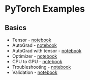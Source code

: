 # PyTorch Examples 

## Basics
- Tensor - <a href="https://github.com/sakibreza/My-PyTorch-Playground/blob/master/Tensors_1.ipynb">notebook</a>
- AutoGrad - <a href="https://github.com/sakibreza/My-PyTorch-Playground/blob/master/Autograd.ipynb">notebook</a>
- AutoGrad with tensor - <a href="https://github.com/sakibreza/My-PyTorch-Playground/blob/master/Autograd_with_tensors.ipynb">notebook</a>
- Optimizer - <a href="https://github.com/sakibreza/My-PyTorch-Playground/blob/master/Using_Optimizers.ipynb">notebook</a>
- CPU to GPU - <a href="https://github.com/sakibreza/My-PyTorch-Playground/blob/master/CPU_to_GPU.ipynb">notebook</a>
- Troubleshooting - <a href="https://github.com/sakibreza/My-PyTorch-Playground/blob/master/Troubleshooting.ipynb">notebook</a>
- Validation - <a href="https://github.com/sakibreza/My-PyTorch-Playground/blob/master/Validation.ipynb">notebook</a>

